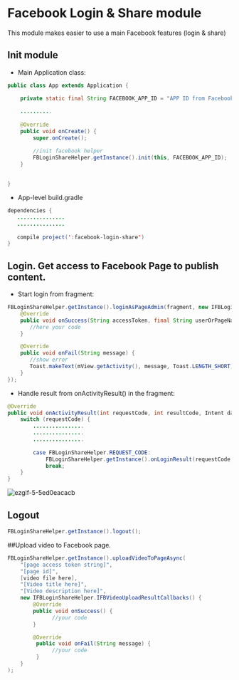 # Facebook Login & Share module
This module makes easier to use a main Facebook features (login &amp; share)

## Init module

* Main Application class:
```java
public class App extends Application {

    private static final String FACEBOOK_APP_ID = "APP ID from Facebook Developer Console";
    
    ..........
    
    @Override
    public void onCreate() {
        super.onCreate();

        //init facebook helper
        FBLoginShareHelper.getInstance().init(this, FACEBOOK_APP_ID);
    }
    
  
}
```

* App-level build.gradle
```java
dependencies {
   ...............
   ...............
   
   compile project(':facebook-login-share')
}
```


## Login. Get access to Facebook Page to publish content.

* Start login from fragment:
```java
FBLoginShareHelper.getInstance().loginAsPageAdmin(fragment, new IFBLoginShareHelper.IFBLoginResultCallbacks() {
    @Override
    public void onSuccess(String accessToken, final String userOrPageName, String userOrPageId) {
       //here your code
    }

    @Override
    public void onFail(String message) {
       //show error
       Toast.makeText(mView.getActivity(), message, Toast.LENGTH_SHORT).show();
    }
});
```

* Handle result from onActivityResult() in the fragment:
```java
@Override
public void onActivityResult(int requestCode, int resultCode, Intent data) {
    switch (requestCode) {
        ................
        ................
        ................
            
        case FBLoginShareHelper.REQUEST_CODE:
            FBLoginShareHelper.getInstance().onLoginResult(requestCode, resultCode, data);
            break;
    }
}
```


![ezgif-5-5ed0eacacb](https://user-images.githubusercontent.com/5750211/33781034-acdaa16a-dc5b-11e7-9de4-3a554aaa173f.gif)


## Logout 

```java
FBLoginShareHelper.getInstance().logout();
```

##Upload video to Facebook page.

```java
FBLoginShareHelper.getInstance().uploadVideoToPageAsync(
    "[page access token string]",
    "[page id]",
    [video file here],
    "[Video title here]",
    "[Video description here]",
    new IFBLoginShareHelper.IFBVideoUploadResultCallbacks() {
        @Override
        public void onSuccess() {
              //your code
        }

        @Override
         public void onFail(String message) {
              //your code
         }
    }
);
```
